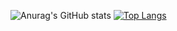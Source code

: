 ![Anurag's GitHub stats](https://github-readme-stats.vercel.app/api?username=LiBaoxuan-Neil&theme=dark&show_icons=true)
[![Top Langs](https://github-readme-stats.vercel.app/api/top-langs/?username=LiBaoxuan-Neil&hide_progress=true)](https://github.com/anuraghazra/github-readme-stats)

<!--
**LiBaoxuan-Neil/LiBaoxuan-Neil** is a ✨ _special_ ✨ repository because its `README.md` (this file) appears on your GitHub profile.

Here are some ideas to get you started:

- 🔭 I’m currently working on ...
- 🌱 I’m currently learning ...
- 👯 I’m looking to collaborate on ...
- 🤔 I’m looking for help with ...
- 💬 Ask me about ...
- 📫 How to reach me: ...
- 😄 Pronouns: ...
- ⚡ Fun fact: ...
-->

